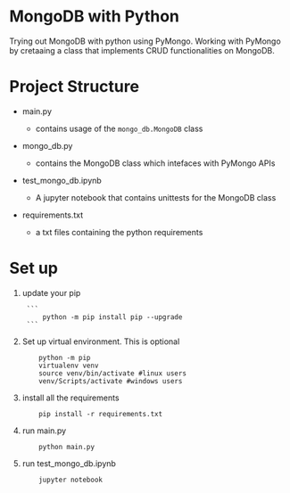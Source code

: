 # MongoDB with Python
Trying out MongoDB with python using PyMongo. Working with PyMongo by cretaaing a class that implements CRUD functionalities on MongoDB.

# Project Structure
- main.py
    - contains usage of the `mongo_db.MongoDB` class
    
- mongo_db.py
    - contains the MongoDB class which intefaces with PyMongo APIs
    
- test_mongo_db.ipynb
    - A jupyter notebook that contains unittests for the MongoDB class
    
- requirements.txt
    - a txt files containing the python requirements
    
# Set up
1. update your pip
        
        ```
            python -m pip install pip --upgrade
        ```

2. Set up virtual environment. This is optional

    ```
        python -m pip
        virtualenv venv
        source venv/bin/activate #linux users
        venv/Scripts/activate #windows users
    ```
3. install all the requirements
    ```
        pip install -r requirements.txt
    ```
4. run main.py
    ```
        python main.py
    ```
5. run test_mongo_db.ipynb
    ```
        jupyter notebook
    ```

